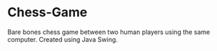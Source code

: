 # Chess-Game
Bare bones chess game between two human players using the same computer. Created using Java Swing.
